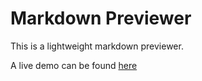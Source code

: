 # Markdown Previewer

This is a lightweight markdown previewer.

A live demo can be found [here](https://codepen.io/corrinachow/full/mvxqMo)
